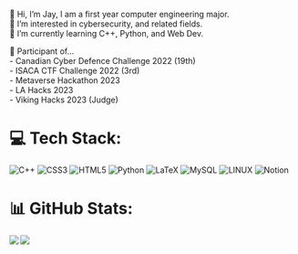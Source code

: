👋 Hi, I’m Jay, I am a first year computer engineering major.<br>👀 I’m interested in cybersecurity, and related fields.<br>🌱 I’m currently learning C++, Python, and Web Dev.<br>

🔭 Participant of...<br> - Canadian Cyber Defence Challenge 2022 (19th)<br> - ISACA CTF Challenge 2022 (3rd)<br> - Metaverse Hackathon 2023<br> - LA Hacks 2023 <br> - Viking Hacks 2023 (Judge)
# 💻 Tech Stack:
![C++](https://img.shields.io/badge/c++-%2300599C.svg?style=for-the-badge&logo=c%2B%2B&logoColor=white) ![CSS3](https://img.shields.io/badge/css3-%231572B6.svg?style=for-the-badge&logo=css3&logoColor=white) ![HTML5](https://img.shields.io/badge/html5-%23E34F26.svg?style=for-the-badge&logo=html5&logoColor=white) ![Python](https://img.shields.io/badge/python-3670A0?style=for-the-badge&logo=python&logoColor=ffdd54) ![LaTeX](https://img.shields.io/badge/latex-%23008080.svg?style=for-the-badge&logo=latex&logoColor=white) ![MySQL](https://img.shields.io/badge/mysql-%2300f.svg?style=for-the-badge&logo=mysql&logoColor=white) ![LINUX](https://img.shields.io/badge/Linux-FCC624?style=for-the-badge&logo=linux&logoColor=black) ![Notion](https://img.shields.io/badge/Notion-%23000000.svg?style=for-the-badge&logo=notion&logoColor=white)
# 📊 GitHub Stats:

  <img align="left" src="https://github-readme-stats.vercel.app/api/top-langs/?username=kizum1&theme=tokyonight" />
 


 <img align="center" src="https://github-readme-stats.vercel.app/api?username=kizum1&show_icons=true&theme=tokyonight&line_height=40"/>
